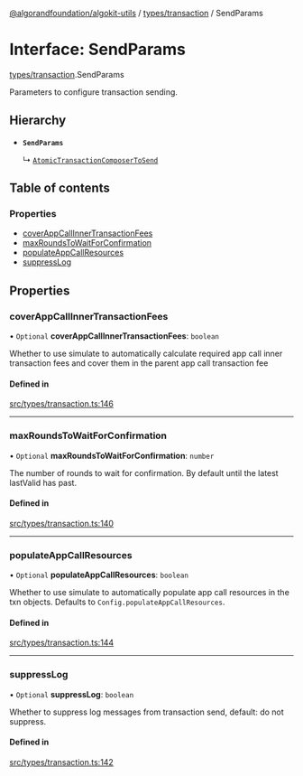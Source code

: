 [@algorandfoundation/algokit-utils](../README.md) / [types/transaction](../modules/types_transaction.md) / SendParams

# Interface: SendParams

[types/transaction](../modules/types_transaction.md).SendParams

Parameters to configure transaction sending.

## Hierarchy

- **`SendParams`**

  ↳ [`AtomicTransactionComposerToSend`](types_transaction.AtomicTransactionComposerToSend.md)

## Table of contents

### Properties

- [coverAppCallInnerTransactionFees](types_transaction.SendParams.md#coverappcallinnertransactionfees)
- [maxRoundsToWaitForConfirmation](types_transaction.SendParams.md#maxroundstowaitforconfirmation)
- [populateAppCallResources](types_transaction.SendParams.md#populateappcallresources)
- [suppressLog](types_transaction.SendParams.md#suppresslog)

## Properties

### coverAppCallInnerTransactionFees

• `Optional` **coverAppCallInnerTransactionFees**: `boolean`

Whether to use simulate to automatically calculate required app call inner transaction fees and cover them in the parent app call transaction fee

#### Defined in

[src/types/transaction.ts:146](https://github.com/algorandfoundation/algokit-utils-ts/blob/main/src/types/transaction.ts#L146)

___

### maxRoundsToWaitForConfirmation

• `Optional` **maxRoundsToWaitForConfirmation**: `number`

The number of rounds to wait for confirmation. By default until the latest lastValid has past.

#### Defined in

[src/types/transaction.ts:140](https://github.com/algorandfoundation/algokit-utils-ts/blob/main/src/types/transaction.ts#L140)

___

### populateAppCallResources

• `Optional` **populateAppCallResources**: `boolean`

Whether to use simulate to automatically populate app call resources in the txn objects. Defaults to `Config.populateAppCallResources`.

#### Defined in

[src/types/transaction.ts:144](https://github.com/algorandfoundation/algokit-utils-ts/blob/main/src/types/transaction.ts#L144)

___

### suppressLog

• `Optional` **suppressLog**: `boolean`

Whether to suppress log messages from transaction send, default: do not suppress.

#### Defined in

[src/types/transaction.ts:142](https://github.com/algorandfoundation/algokit-utils-ts/blob/main/src/types/transaction.ts#L142)
